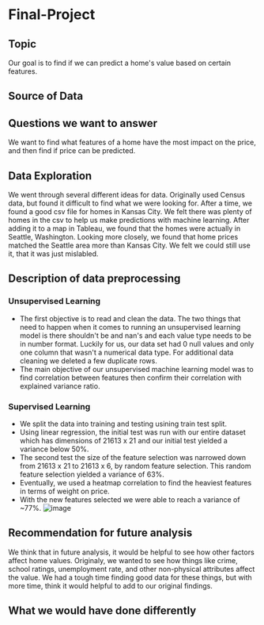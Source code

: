 # Final-Project

## Topic
Our goal is to find if we can predict a home's value based on certain features.

## Source of Data

## Questions we want to answer
We want to find what features of a home have the most impact on the price, and then find if price can be predicted.

## Data Exploration
We went through several different ideas for data. Originally used Census data, but found it difficult to find what we were looking for. After a time, we found a good csv file for homes in Kansas City. We felt there was plenty of homes in the csv to help us make predictions with machine learning. After adding it to a map in Tableau, we found that the homes were actually in Seattle, Washington. Looking more closely, we found that home prices matched the Seattle area more than Kansas City. We felt we could still use it, that it was just mislabled.

## Description of data preprocessing

### Unsupervised Learning
- The first objective is to read and clean the data. The two things that need to happen when it comes to running an unsupervised learning model is there shouldn't be and nan's and each value type needs to be in number format. Luckily for us, our data set had 0 null values and only one column that wasn't a numerical data type. For additional data cleaning we deleted a few duplicate rows.
- The main objective of our unsupervised machine learning model was to find correlation between features then confirm their correlation with explained variance ratio.

### Supervised Learning
- We split the data into training and testing usining train test split.
- Using linear regression, the initial test was run with our entire dataset which has dimensions of 21613 x 21 and our initial test yielded a variance below 50%.
- The second test the size of the feature selection was narrowed down from 21613 x 21 to 21613 x 6, by random feature selection. This random feature selection yielded a variance of 63%.
- Eventually, we used a heatmap correlation to find the heaviest features in terms of weight on price. 
- With the new features selected we were able to reach a variance of ~77%.
![image](https://user-images.githubusercontent.com/106006911/199365939-a1381b82-55ef-4996-bdfe-fff1131abcfb.png)


## Recommendation for future analysis
We think that in future analysis, it would be helpful to see how other factors affect home values. Originaly, we wanted to see how things like crime, school ratings, unemployment rate, and other non-physical attributes affect the value. We had a tough time finding good data for these things, but with more time, think it would helpful to add to our original findings.

## What we would have done differently
